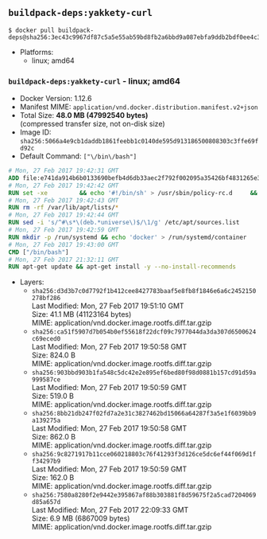 ## `buildpack-deps:yakkety-curl`

```console
$ docker pull buildpack-deps@sha256:3ec43c9967df87c5a5e55ab59bd8fb2a6bbd9a087ebfa9ddb2bdf0ee4c33c3a5
```

-	Platforms:
	-	linux; amd64

### `buildpack-deps:yakkety-curl` - linux; amd64

-	Docker Version: 1.12.6
-	Manifest MIME: `application/vnd.docker.distribution.manifest.v2+json`
-	Total Size: **48.0 MB (47992540 bytes)**  
	(compressed transfer size, not on-disk size)
-	Image ID: `sha256:5066a4e9cb1daddb1861feebb1c0140de595d913186500808303c3ffe69fd92c`
-	Default Command: `["\/bin\/bash"]`

```dockerfile
# Mon, 27 Feb 2017 19:42:31 GMT
ADD file:e741da914b6b0133690befb4d6db33aec2f792f002095a35426bf4831265e309 in / 
# Mon, 27 Feb 2017 19:42:42 GMT
RUN set -xe 		&& echo '#!/bin/sh' > /usr/sbin/policy-rc.d 	&& echo 'exit 101' >> /usr/sbin/policy-rc.d 	&& chmod +x /usr/sbin/policy-rc.d 		&& dpkg-divert --local --rename --add /sbin/initctl 	&& cp -a /usr/sbin/policy-rc.d /sbin/initctl 	&& sed -i 's/^exit.*/exit 0/' /sbin/initctl 		&& echo 'force-unsafe-io' > /etc/dpkg/dpkg.cfg.d/docker-apt-speedup 		&& echo 'DPkg::Post-Invoke { "rm -f /var/cache/apt/archives/*.deb /var/cache/apt/archives/partial/*.deb /var/cache/apt/*.bin || true"; };' > /etc/apt/apt.conf.d/docker-clean 	&& echo 'APT::Update::Post-Invoke { "rm -f /var/cache/apt/archives/*.deb /var/cache/apt/archives/partial/*.deb /var/cache/apt/*.bin || true"; };' >> /etc/apt/apt.conf.d/docker-clean 	&& echo 'Dir::Cache::pkgcache ""; Dir::Cache::srcpkgcache "";' >> /etc/apt/apt.conf.d/docker-clean 		&& echo 'Acquire::Languages "none";' > /etc/apt/apt.conf.d/docker-no-languages 		&& echo 'Acquire::GzipIndexes "true"; Acquire::CompressionTypes::Order:: "gz";' > /etc/apt/apt.conf.d/docker-gzip-indexes 		&& echo 'Apt::AutoRemove::SuggestsImportant "false";' > /etc/apt/apt.conf.d/docker-autoremove-suggests
# Mon, 27 Feb 2017 19:42:43 GMT
RUN rm -rf /var/lib/apt/lists/*
# Mon, 27 Feb 2017 19:42:44 GMT
RUN sed -i 's/^#\s*\(deb.*universe\)$/\1/g' /etc/apt/sources.list
# Mon, 27 Feb 2017 19:42:59 GMT
RUN mkdir -p /run/systemd && echo 'docker' > /run/systemd/container
# Mon, 27 Feb 2017 19:43:00 GMT
CMD ["/bin/bash"]
# Mon, 27 Feb 2017 21:32:11 GMT
RUN apt-get update && apt-get install -y --no-install-recommends 		ca-certificates 		curl 		wget 	&& rm -rf /var/lib/apt/lists/*
```

-	Layers:
	-	`sha256:d3d3b7c0d7792f1b412cee8427783baaf5e8fb8f1846e6a6c2452150278bf286`  
		Last Modified: Mon, 27 Feb 2017 19:51:10 GMT  
		Size: 41.1 MB (41123164 bytes)  
		MIME: application/vnd.docker.image.rootfs.diff.tar.gzip
	-	`sha256:ca51f5907d7b054b0ef55618f22dcf09c7977044da3da307d6500624c69eced0`  
		Last Modified: Mon, 27 Feb 2017 19:50:58 GMT  
		Size: 824.0 B  
		MIME: application/vnd.docker.image.rootfs.diff.tar.gzip
	-	`sha256:903bbd903b1fa548c5dc42e2e895ef6bed80f98d0881b157cd91d59a999587ce`  
		Last Modified: Mon, 27 Feb 2017 19:50:59 GMT  
		Size: 519.0 B  
		MIME: application/vnd.docker.image.rootfs.diff.tar.gzip
	-	`sha256:8bb21db247f02fd7a2e31c3827462bd15066a64287f3a5e1f6039bb9a139275a`  
		Last Modified: Mon, 27 Feb 2017 19:50:58 GMT  
		Size: 862.0 B  
		MIME: application/vnd.docker.image.rootfs.diff.tar.gzip
	-	`sha256:9c8271917b11cce060218803c76f41293f3d126ce5dc6ef44f069d1ff34297b9`  
		Last Modified: Mon, 27 Feb 2017 19:50:59 GMT  
		Size: 162.0 B  
		MIME: application/vnd.docker.image.rootfs.diff.tar.gzip
	-	`sha256:7580a8280f2e9442e395867af88b303881f8d59675f2a5cad7204069d85a657d`  
		Last Modified: Mon, 27 Feb 2017 22:09:33 GMT  
		Size: 6.9 MB (6867009 bytes)  
		MIME: application/vnd.docker.image.rootfs.diff.tar.gzip
